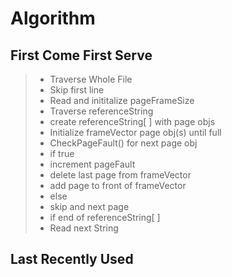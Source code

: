 # Algorithm

## First Come First Serve

> - Traverse Whole File
> - Skip first line
> - Read and inititalize pageFrameSize
> - Traverse referenceString
> - create referenceString[ ] with page objs
> - Initialize frameVector page obj(s) until full
> - CheckPageFault() for next page obj
> - if true
> - increment pageFault
> - delete last page from frameVector
> - add page to front of frameVector
> - else
> - skip and next page
> - if end of referenceString[ ]
> - Read next String

## Last Recently Used
